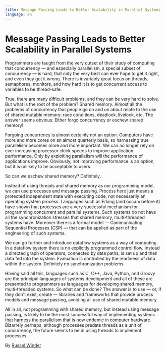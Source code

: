 ```yaml
---
title: Message Passing Leads to Better Scalability in Parallel Systems
language: en
---
```


# Message Passing Leads to Better Scalability in Parallel Systems

Programmers are taught from the very outset of their study of computing that concurrency — and especially parallelism, a special subset of concurrency — is hard, that only the very best can ever hope to get it right, and even they get it wrong. There is invariably great focus on threads, semaphores, monitors, and how hard it is to get concurrent access to variables to be thread-safe.

True, there are many difficult problems, and they can be very hard to solve. But what is the root of the problem? Shared memory. Almost all the problems of concurrency that people go on and on about relate to the use of shared mutable memory: race conditions, deadlock, livelock, etc. The answer seems obvious: Either forgo concurrency or eschew shared memory!

Forgoing concurrency is almost certainly not an option. Computers have more and more cores on an almost quarterly basis, so harnessing true parallelism becomes more and more important. We can no longer rely on ever increasing processor clock speeds to improve application performance. Only by exploiting parallelism will the performance of applications improve. Obviously, not improving performance is an option, but it is unlikely to be acceptable to users.

So can we eschew shared memory? Definitely.

Instead of using threads and shared memory as our programming model, we can use processes and message passing. Process here just means a protected independent state with executing code, not necessarily an operating system process. Languages such as Erlang (and occam before it) have shown that processes are a very successful mechanism for programming concurrent and parallel systems. Such systems do not have all the synchronization stresses that shared memory, multi-threaded systems have. Moreover there is a formal model — Communicating Sequential Processes (CSP) — that can be applied as part of the engineering of such systems.

We can go further and introduce dataflow systems as a way of computing. In a dataflow system there is no explicitly programmed control flow. Instead a directed graph of operators, connected by data paths, is set up and then data fed into the system. Evaluation is controlled by the readiness of data within the system. Definitely no synchronization problems.

Having said all this, languages such as C, C++, Java, Python, and Groovy are the principal languages of systems development and all of these are presented to programmers as languages for developing shared memory, multi-threaded systems. So what can be done? The answer is to use — or, if they don't exist, create — libraries and frameworks that provide process models and message passing, avoiding all use of shared mutable memory.

All in all, not programming with shared memory, but instead using message passing, is likely to be the most successful way of implementing systems that harness the parallelism that is now endemic in computer hardware. Bizarrely perhaps, although processes predate threads as a unit of concurrency, the future seems to be in using threads to implement processes.

By [Russel Winder](http://programmer.97things.oreilly.com/wiki/index.php/Russel_Winder)